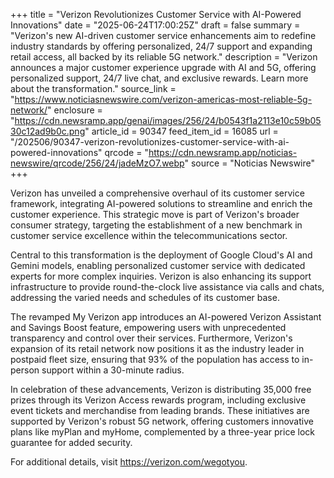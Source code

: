 +++
title = "Verizon Revolutionizes Customer Service with AI-Powered Innovations"
date = "2025-06-24T17:00:25Z"
draft = false
summary = "Verizon's new AI-driven customer service enhancements aim to redefine industry standards by offering personalized, 24/7 support and expanding retail access, all backed by its reliable 5G network."
description = "Verizon announces a major customer experience upgrade with AI and 5G, offering personalized support, 24/7 live chat, and exclusive rewards. Learn more about the transformation."
source_link = "https://www.noticiasnewswire.com/verizon-americas-most-reliable-5g-network/"
enclosure = "https://cdn.newsramp.app/genai/images/256/24/b0543f1a2113e10c59b0530c12ad9b0c.png"
article_id = 90347
feed_item_id = 16085
url = "/202506/90347-verizon-revolutionizes-customer-service-with-ai-powered-innovations"
qrcode = "https://cdn.newsramp.app/noticias-newswire/qrcode/256/24/jadeMzO7.webp"
source = "Noticias Newswire"
+++

<p>Verizon has unveiled a comprehensive overhaul of its customer service framework, integrating AI-powered solutions to streamline and enrich the customer experience. This strategic move is part of Verizon's broader consumer strategy, targeting the establishment of a new benchmark in customer service excellence within the telecommunications sector.</p><p>Central to this transformation is the deployment of Google Cloud's AI and Gemini models, enabling personalized customer service with dedicated experts for more complex inquiries. Verizon is also enhancing its support infrastructure to provide round-the-clock live assistance via calls and chats, addressing the varied needs and schedules of its customer base.</p><p>The revamped My Verizon app introduces an AI-powered Verizon Assistant and Savings Boost feature, empowering users with unprecedented transparency and control over their services. Furthermore, Verizon's expansion of its retail network now positions it as the industry leader in postpaid fleet size, ensuring that 93% of the population has access to in-person support within a 30-minute radius.</p><p>In celebration of these advancements, Verizon is distributing 35,000 free prizes through its Verizon Access rewards program, including exclusive event tickets and merchandise from leading brands. These initiatives are supported by Verizon's robust 5G network, offering customers innovative plans like myPlan and myHome, complemented by a three-year price lock guarantee for added security.</p><p>For additional details, visit <a href='https://verizon.com/wegotyou' rel='nofollow' target='_blank'>https://verizon.com/wegotyou</a>.</p>
